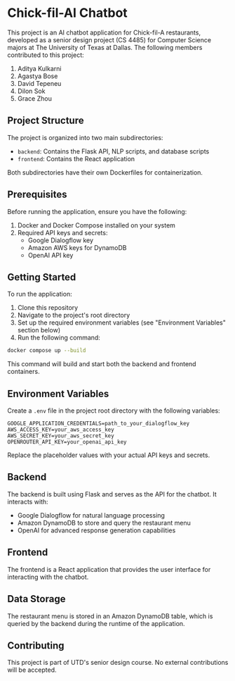 # Chick-fil-AI Chatbot

This project is an AI chatbot application for Chick-fil-A restaurants, developed as a senior design project (CS 4485) for Computer Science majors at The University of Texas at Dallas.
The following members contributed to this project:

1. Aditya Kulkarni
2. Agastya Bose
3. David Tepeneu
4. Dilon Sok
5. Grace Zhou

## Project Structure

The project is organized into two main subdirectories:

- `backend`: Contains the Flask API, NLP scripts, and database scripts
- `frontend`: Contains the React application

Both subdirectories have their own Dockerfiles for containerization.

## Prerequisites

Before running the application, ensure you have the following:

1. Docker and Docker Compose installed on your system
2. Required API keys and secrets:
   - Google Dialogflow key
   - Amazon AWS keys for DynamoDB
   - OpenAI API key

## Getting Started

To run the application:

1. Clone this repository
2. Navigate to the project's root directory
3. Set up the required environment variables (see "Environment Variables" section below)
4. Run the following command:

```bash
docker compose up --build
```

This command will build and start both the backend and frontend containers.

## Environment Variables

Create a `.env` file in the project root directory with the following variables:

```
GOOGLE_APPLICATION_CREDENTIALS=path_to_your_dialogflow_key
AWS_ACCESS_KEY=your_aws_access_key
AWS_SECRET_KEY=your_aws_secret_key
OPENROUTER_API_KEY=your_openai_api_key
```

Replace the placeholder values with your actual API keys and secrets.

## Backend

The backend is built using Flask and serves as the API for the chatbot. It interacts with:

- Google Dialogflow for natural language processing
- Amazon DynamoDB to store and query the restaurant menu
- OpenAI for advanced response generation capabilities

## Frontend

The frontend is a React application that provides the user interface for interacting with the chatbot.

## Data Storage

The restaurant menu is stored in an Amazon DynamoDB table, which is queried by the backend during the runtime of the application.

## Contributing

This project is part of UTD's senior design course. No external contributions will be accepted.
